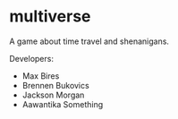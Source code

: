 multiverse
==========

A game about time travel and shenanigans.

Developers:

- Max Bires
- Brennen Bukovics
- Jackson Morgan
- Aawantika Something
